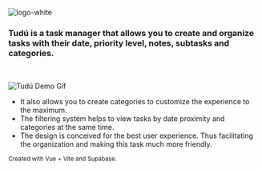 
![logo-white](https://user-images.githubusercontent.com/89971634/215261445-613f2391-48ce-4a26-afa1-be632dfac5f2.svg)

<h3> Tudú is a task manager that allows you to create and organize tasks with their date, priority level, notes, subtasks and categories. </h3>
<br>

![Tudú Demo Gif](https://user-images.githubusercontent.com/89971634/215261740-e5cc470a-b717-4908-b09c-0a1ad6632845.gif)

<ul>
 <li> It also allows you to create categories to customize the experience to the maximum. </li>
 <li> The filtering system helps to view tasks by date proximity and categories at the same time. </li>
 <li> The design is conceived for the best user experience. Thus facilitating the organization and making this task much more friendly. </li>
</ul>


<small> Created with Vue + Vite and Supabase. </small>
